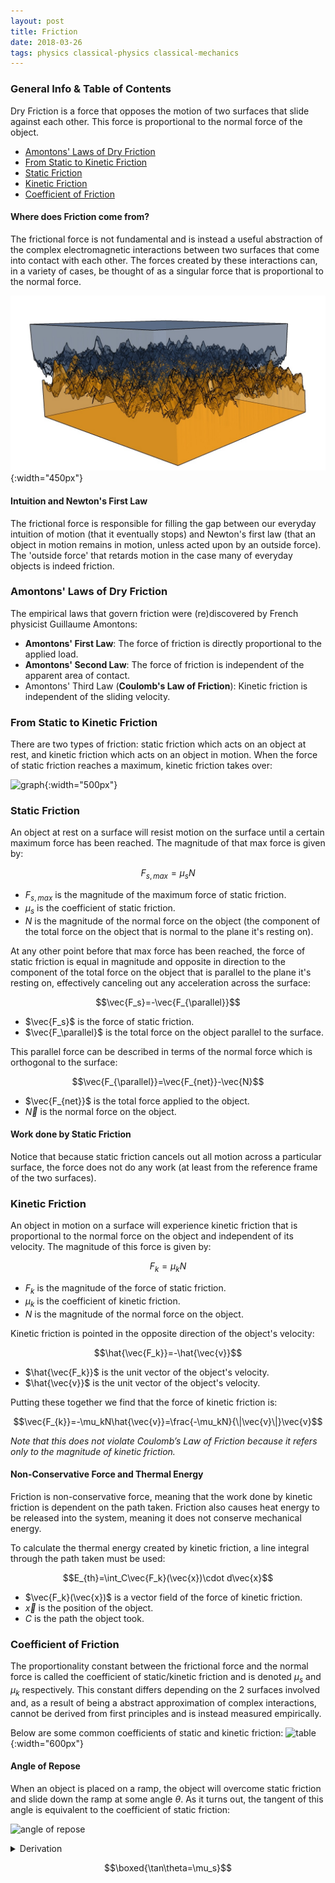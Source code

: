 ```yaml
---
layout: post
title: Friction
date: 2018-03-26
tags: physics classical-physics classical-mechanics
---
```

### General Info & Table of Contents
Dry Friction is a force that opposes the motion of two surfaces that slide against each other. This force is proportional to the normal force of the object.

- [Amontons' Laws of Dry Friction](#amontons-laws-of-dry-friction)
- [From Static to Kinetic Friction](#from-static-to-kinetic-friction)
- [Static Friction](#static-friction)
- [Kinetic Friction](#kinetic-friction)
- [Coefficient of Friction](#coefficient-of-friction)

#### Where does Friction come from?
The frictional force is not fundamental and is instead a useful abstraction of the complex electromagnetic interactions between two surfaces that come into contact with each other. The forces created by these interactions can, in a variety of cases, be thought of as a singular force that is proportional to the normal force.

![complexfriction](/assets/physics/friction_between_surfaces.jpg?style=centerme){:width="450px"}

#### Intuition and Newton's First Law
The frictional force is responsible for filling the gap between our everyday intuition of motion (that it eventually stops) and Newton's first law (that an object in motion remains in motion, unless acted upon by an outside force). The 'outside force' that retards motion in the case many of everyday objects is indeed friction.
$\renewcommand{\vec}[1]{\mathbf{#1}}$
<!--more-->

### Amontons' Laws of Dry Friction
The empirical laws that govern friction were (re)discovered by French physicist Guillaume Amontons:

- **Amontons' First Law**: The force of friction is directly proportional to the applied load.
- **Amontons' Second Law**: The force of friction is independent of the apparent area of contact.
- Amontons' Third Law (**Coulomb's Law of Friction**): Kinetic friction is independent of the sliding velocity.

### From Static to Kinetic Friction
There are two types of friction: static friction which acts on an object at rest, and kinetic friction which acts on an object in motion. When the force of static friction reaches a maximum, kinetic friction takes over:

![graph](http://3.bp.blogspot.com/-5pk-uJYub_Y/VFe1UdylnYI/AAAAAAAAFoI/8NyK6iU-GFo/s1600/graph-static-kinetic-friction.png?style=centerme){:width="500px"}

### Static Friction
An object at rest on a surface will resist motion on the surface until a certain maximum force has been reached. The magnitude of that max force is given by:

$$F_{s,max}=\mu_sN$$

- $F_{s,max}$ is the magnitude of the maximum force of static friction.
- $\mu_s$ is the coefficient of static friction.
- $N$ is the magnitude of the normal force on the object (the component of the total force on the object that is normal to the plane it's resting on).

At any other point before that max force has been reached, the force of static friction is equal in magnitude and opposite in direction to the component of the total force on the object that is parallel to the plane it's resting on, effectively canceling out any acceleration across the surface:

$$\vec{F_s}=-\vec{F_{\parallel}}$$

- $\vec{F_s}$ is the force of static friction.
- $\vec{F_\parallel}$ is the total force on the object parallel to the surface.

This parallel force can be described in terms of the normal force which is orthogonal to the surface:

$$\vec{F_{\parallel}}=\vec{F_{net}}-\vec{N}$$

- $\vec{F_{net}}$ is the total force applied to the object.
- $\vec{N}$ is the normal force on the object.

#### Work done by Static Friction
Notice that because static friction cancels out all motion across a particular surface, the force does not do any work (at least from the reference frame of the two surfaces).

### Kinetic Friction
An object in motion on a surface will experience kinetic friction that is proportional to the normal force on the object and independent of its velocity. The magnitude of this force is given by:

$$F_{k}=\mu_kN$$

- $F_{k}$ is the magnitude of the force of static friction.
- $\mu_k$ is the coefficient of kinetic friction.
- $N$ is the magnitude of the normal force on the object.

Kinetic friction is pointed in the opposite direction of the object's velocity:

$$\hat{\vec{F_k}}=-\hat{\vec{v}}$$

- $\hat{\vec{F_k}}$ is the unit vector of the object's velocity.
- $\hat{\vec{v}}$ is the unit vector of the object's velocity.

Putting these together we find that the force of kinetic friction is:

$$\vec{F_{k}}=-\mu_kN\hat{\vec{v}}=\frac{-\mu_kN}{\|\vec{v}\|}\vec{v}$$

*Note that this does not violate Coulomb’s Law of Friction because it refers only to the magnitude of kinetic friction.*

#### Non-Conservative Force and Thermal Energy
Friction is non-conservative force, meaning that the work done by kinetic friction is dependent on the path taken. Friction also causes heat energy to be released into the system, meaning it does not conserve mechanical energy.

To calculate the thermal energy created by kinetic friction, a line integral through the path taken must be used:

$$E_{th}=\int_C\vec{F_k}(\vec{x})\cdot d\vec{x}$$

- $\vec{F_k}(\vec{x})$ is a vector field of the force of kinetic friction.
- $\vec{x}$ is the position of the object.
- $C$ is the path the object took.

### Coefficient of Friction
The proportionality constant between the frictional force and the normal force is called the coefficient of static/kinetic friction and is denoted $\mu_s$ and $\mu_k$ respectively. This constant differs depending on the 2 surfaces involved and, as a result of being a abstract approximation of complex interactions, cannot be derived from first principles and is instead measured empirically.

Below are some common coefficients of static and kinetic friction:
![table](http://hadron.physics.fsu.edu/~crede/TEACHING/PHY2048C/Calendar/W6_D1/Friction%20Coefficients_files/friction-coeffs.gif){:width="600px"}

#### Angle of Repose
When an object is placed on a ramp, the object will overcome static friction and slide down the ramp at some angle $\theta$. As it turns out, the tangent of this angle is equivalent to the coefficient of static friction:

![angle of repose](https://upload.wikimedia.org/wikipedia/commons/8/85/Free_body.svg?style=centerme)

<details><summary>Derivation</summary><p>$$\begin{align*}
N=mg\cos\theta \tag{force normal to the ramp}\\
\mu_sN=mg\sin\theta \tag{static friction at the moment of Slipping}\\
\mu_smg\cos\theta=mg\sin\theta\\
\mu_s=\frac{\sin\theta}{\cos\theta}=\tan\theta
\end{align*}$$</p></details>

$$\boxed{\tan\theta=\mu_s}$$
